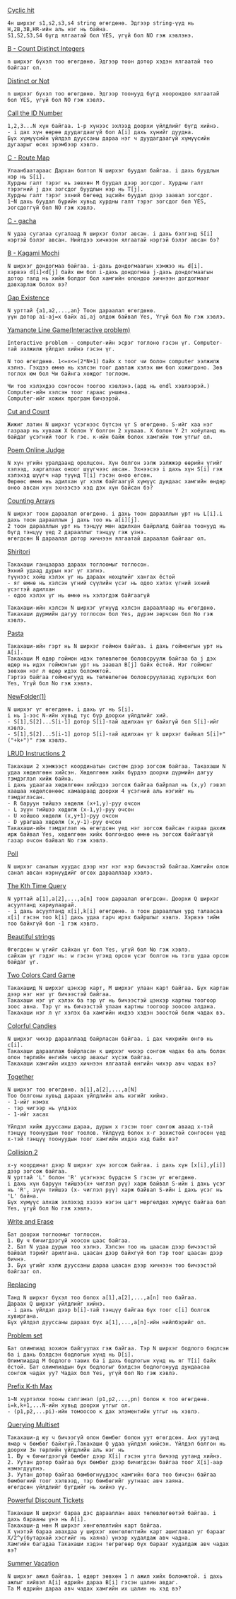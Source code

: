 [Cyclic hit](https://atcoder.jp/contests/abc211/tasks/abc211_b)
```
4н ширхэг s1,s2,s3,s4 string өгөгдөнө. Эдгээр string-үүд нь H,2B,3B,HR-ийн аль нэг нь байна.
S1,S2,S3,S4 бүгд ялгаатай бол YES, үгүй бол NO гэж хэвлэнэ.
```


[B - Count Distinct Integers](https://atcoder.jp/contests/abc240/tasks/abc240_b)
```
n ширхэг бүхэл тоо өгөгдөнө. Эдгээр тоон дотор хэдэн ялгаатай тоо байгааг ол.
```


[Distinct or Not](https://atcoder.jp/contests/abc154/tasks/abc154_c)
```
n ширхэг бүхэл тоо өгөгдөнө. Эдгээр тоонууд бүгд хоорондоо ялгаатай бол YES, үгүй бол NO гэж хэвлэ.
```

[Call the ID Number](https://atcoder.jp/contests/abc293/tasks/abc293_b)
```
1,2,3...N хүн байгаа. 1-р хүнээс эхлээд доорхи үйлдлийг бүгд хийнэ.
- i дах хүн өөрөө дуудагдаагүй бол A[i] дахь хүнийг дуудна.
Бүх хүмүүсийн үйлдэл дууссаны дараа нэг ч дуудагдаагүй хүмүүсийн дугаарыг өсөх эрэмбээр хэвлэ.
```


[C - Route Map](https://atcoder.jp/contests/abc236/tasks/abc236_c)
```
Улаанбаатараас Дархан болтол N ширхэг буудал байгаа. i дахь буудлын нэр нь S[i].
Хурдны галт тэрэг нь зөвхөн М буудал дээр зогсдог. Хурдны галт тэрэгний j дэх зогсдог буудлын нэр нь T[j].
Хурдны галт тэрэг эхний бөгөөд эцсийн буудал дээр заавал зогсдог.
1~N дахь буудал бүрийн хувьд хурдны галт тэрэг зогсдог бол YES, зогсдоггүй бол NO гэж хэвлэ.
```


[C - gacha](https://atcoder.jp/contests/abc164/tasks/abc164_c)
```
N удаа сугалаа сугалаад N ширхэг бэлэг авсан. i дахь бэлгэнд S[i] нэртэй бэлэг авсан. Нийтдээ хичнээн ялгаатай нэртэй бэлэг авсан бэ?
```


[B - Kagami Mochi](https://atcoder.jp/contests/abc085/tasks/abc085_b)
```
N ширхэг дондогмаа байгаа. i-дахь дондогмаагын хэмжээ нь d[i].
хэрвээ d[i]<d[j] байх юм бол i-дахь дондогмаа j-дахь дондогмаагын дотор талд нь хийж болдог бол хамгийн олондоо хичнээн догдогмааг давхарлаж болох вэ?
```

[Gap Existence](https://atcoder.jp/contests/abc296/tasks/abc296_c)
```
N урттай {a1,a2,...,an} Тоон дараалал өгөгдөнө.
үүн дотор ai-aj=x байх ai,aj олдож байвал Yes, Үгүй бол No гэж хэвлэ.
```

[Yamanote Line Game(Interactive problem)](https://atcoder.jp/contests/abc244/tasks/abc244_c)
```
Interactive problem - computer-ийн эсрэг тоглоно гэсэн үг. Computer-тай ээлжилж үйлдэл хийнэ гэсэн үг.

N тоо өгөгдөнө. 1<=x<=(2*N+1) байх х тоог чи болон computer ээлжилж хэлнэ. Гэхдээ өмнө нь хэлсэн тоог давтаж хэлэх юм бол хожигдоно. Зөв тоглох юм бол Чи байнга хождог тоглоом. 

Чи тоо хэлэхдээ сонгосон тоогоо хэвлэнэ.(ард нь endl хэвлээрэй.)
Computer-ийн хэлсэн тоог гараас уншина.
Computer-ийг хожих програм бичээрэй.
```

[Cut and Count](https://atcoder.jp/contests/abc098/tasks/abc098_b)
```
Жижиг латин N ширхэг үсэгнээс бүтсэн үг S өгөгдөнө. S-ийг хаа нэг газраар нь хувааж X болон Y болгон 2 хуваав. X болон Y 2т хоёуланд нь байдаг үсэгний тоог k гэе. к-ийн байж болох хамгийн том утгыг ол.
```


[Poem Online Judge](https://atcoder.jp/contests/abc251/tasks/abc251_c)
```
N хүн үгийн уралдаанд оролцсон. Хүн болгон ээлж ээлжжэр өөрийн үгийг хэлээд, харгалзах оноог шүүгчээс авсан. Эхнээсээ i дахь хүн S[i] гэж хэлэхэд шүүгч нар түүнд T[i] гэсэн оноо өгсөн.
Өөрөөс өмнө нь адилхан үг хэлж байгаагүй хүмүүс дундаас хамгийн өндөр оноо авсан хүн эхнээсээ хэд дэх хүн байсан бэ?
```

[Counting Arrays](https://atcoder.jp/contests/abc226/tasks/abc226_b)
```
N ширхэг тоон дараалал өгөгдөнө. i дахь тоон дарааллын урт нь L[i].i дахь тоон дарааллын j дахь тоо нь a[i][j].
2 тоон дарааллын урт нь тэнцүү мөн адилхан байрлалд байгаа тоонууд нь бүгд тэнцүү үед 2 дарааллыг тэнцүү гэж үзнэ.
өгөгдсөн N дараалал дотор хичнээн ялгаатай дараалал байгааг ол.
```

[Shiritori](https://atcoder.jp/contests/abc109/tasks/abc109_b)
```
Такахаши ганцаараа дараах тоглоомыг тоглосон.
Эхний удаад дурын нэг үг хэлнэ.
түүнээс хойш хэлэх үг нь дараах нөхцлийг хангах ёстой
- яг өмнө нь хэлсэн үгний сүүлийн үсэг нь одоо хэлэх үгний эхний үсэгтэй адилхан
- одоо хэлэх үг нь өмнө нь хэлэгдэж байгаагүй

Такахаши-ийн хэлсэн N ширхэг үгнүүд хэлсэн дарааллаар нь өгөгдөнө. Такахаши дүрмийн дагуу тоглосон бол Yes, дүрэм зөрчсөн бол No гэж хэвлэ.
```


[Pasta](https://atcoder.jp/contests/abc241/tasks/abc241_b)
```
Такахаши-ийн гэрт нь N ширхэг гоймон байгаа. i дахь гоймонгын урт нь A[i].
Такахаши М өдөр гоймон идэх төлөвлөгөө боловсруулж байгаа ба j дэх өдөр нь идэх гоймонгын урт нь заавал B[j] байх ёстой. Нэг гоймонг зөвхөн нэг л өдөр идэх боломжтой.
Гэртээ байгаа гоймонгууд нь төлөвлөгөө боловсруулахад хүрэлцэх бол Yes, Үгүй бол No гэж хэвлэ.
```


[NewFolder(1)](https://atcoder.jp/contests/abc261/tasks/abc261_c)
```
N ширхэг үг өгөгдөнө. i дахь үг нь S[i].
i нь 1-ээс N-ийн хувьд тус бүр доорхи үйлдлийг хий.
- S[1],S[2]...S[i-1] дотор S[i]-тай адилхан үг байхгүй бол S[i]-ийг хэвлэ.
- S[1],S[2]...S[i-1] дотор S[i]-тай адилхан үг k ширхэг байвал S[i]+"("+k+")" гэж хэвлэ.
```


[LRUD Instructions 2](https://atcoder.jp/contests/abc291/tasks/abc291_c)
```
Такахаши 2 хэмжээст координатын систем дээр зогсож байгаа. Такахаши N удаа хөдөлгөөн хийсэн. Хөдөлгөөн хийх бүрдээ доорхи дүрмийн дагуу тэмдэглэл хийж байна. 
i дахь удаагаа хөдөлгөөн хийхдээ зогсож байгаа байрлал нь (x,y) гэвэл хаашаа хөдөлсөнөөс хамаараад доорхи 4 үсэгний аль нэгийг нь тэмдэглэсан.
- R баруун тийшээ хөдөлж (x+1,y)-руу очсон
- L зүүн тийшээ хөдөлж (x-1,y)-руу очсон
- U хойшоо хөдөлж (x,y+1)-руу очсон
- D урагшаа хөдөлж (x,y-1)-руу очсон
Такахаши-ийн тэмдэглэл нь өгөгдсөн үед нэг зогсож байсан газраа дахиж ирж байвал Yes, хөдөлгөөн хийх болгондоо өмнө нь зогсож байгаагүй газар очсон байвал No гэж хэвлэ.
```



[Poll](https://atcoder.jp/contests/abc155/tasks/abc155_c)
```
N ширхэг саналын хуудас дээр нэг нэг нэр бичээстэй байгаа.Хамгийн олон санал авсан нэрнүүдийг өгсөх дарааллаар хэвлэ.
```



[The Kth Time Query](https://atcoder.jp/contests/abc235/tasks/abc235_c)
```
N урттай a[1],a[2],...,a[n] тоон дараалал өгөгдсөн. Доорхи Q ширхэг асуултанд хариулаарай.
- i дахь асуултанд x[i],k[i] өгөгдөнө. a тоон дарааллын урд талаасаа x[i] гэсэн тоо k[i] дахь удаа гарч ирэх байршлыг хэвлэ. Хэрвээ тийм тоо байхгүй бол -1 гэж хэвлэ.
```



[Beautiful strings](https://atcoder.jp/contests/abc044/tasks/abc044_b)
```
Өгөгдсөн w үгийг сайхан үг бол Yes, үгүй бол No гэж хэвлэ.
сайхан үг гэдэг нь: w гэсэн үгэнд орсон үсэг болгон нь тэгш удаа орсон байдаг үг.
```



[Two Colors Card Game](https://atcoder.jp/contests/abc091/tasks/abc091_b)
```
Такахашид N ширхэг цэнхэр карт, M ширхэг улаан карт байгаа. Бүх картан дээр нэг нэг үг бичээстэй байгаа.
Такахаши нэг үг хэлэх ба тэр үг нь бичээстэй цэнхэр картны тоогоор зоос авна. Тэр үг нь бичээстэй улаан картны тоогоор зоосоо алдана.
Такахаши нэг л үг хэлэх ба хамгийн ихдээ хэдэн зоостой болж чадах вэ.
```



[Colorful Candies](https://atcoder.jp/contests/abc210/tasks/abc210_c)
```
N ширхэг чихэр дарааллаад байрласан байгаа. i дах чихрийн өнгө нь c[i].
Такахаши дарааллаж байрласан к ширхэг чихэр сонгож чадах ба аль болох олон төрлийн өнгийн чихэр авахыг хүсэж байгаа.
Такахаши хамгийн ихдээ хичнээн ялгаатай өнгийн чихэр авч чадах вэ?
```



[Together](https://atcoder.jp/contests/abc072/tasks/arc082_a)
```
N ширхэг тоо өгөгдөнө. a[1],a[2],...,a[N]
Тоо болгоны хувьд дараах үйлдлийн аль нэгийг хийнэ.
- 1-ийг нэмэх
- тэр чигээр нь үлдээх
- 1-ийг хасах

Үйлдэл хийж дууссаны дараа, дурын х гэсэн тоог сонгож аваад х-тэй тэнцүү тоонуудын тоог тоолов. Үйлдүүд болох х-г зохистой сонгосон үед х-тэй тэнцүү тоонуудын тоог хамгийн ихдээ хэд байх вэ?
```



[Collision 2](https://atcoder.jp/contests/abc243/tasks/abc243_c)
```
x-y координат дээр N ширхэг хүн зогсож байгаа. i дахь хүн [x[i],y[i]] дээр зогсож байгаа. 
N урттай 'L' болон 'R' үсэгнээс бүрдсэн S гэсэн үг өгөгдөнө.
i дахь хүн баруун тийшээ(x+ чиглэл рүү) харж байвал S-ийн i дахь үсэг нь 'R', зүүн тийшээ (x- чиглэл рүү) харж байвал S-ийн i дахь үсэг нь 'L' байна.
Бүх хүмүүс алхаж эхлэхэд хэзээ нэгэн цагт мөргөлдөх хүмүүс байгаа бол Yes, үгүй бол No гэж хэвлэ.
```


[Write and Erase](https://atcoder.jp/contests/abc073/tasks/abc073_c)
```
Бат доорхи тоглоомыг тоглосон.
1. Юу ч бичигдээгүй хоосон цаас байгаа.
2. Бат N удаа дурын тоо хэлнэ. Хэлсэн тоо нь цаасан дээр бичээстэй байвал тэрийг арилгана. цаасан дээр байхгүй бол тэр тоог цаасан дээр бичнэ.
3. Бүх үгийг хэлж дууссаны дараа цаасан дээр хичнээн тоо бичээстэй байгааг ол.
```


[Replacing](https://atcoder.jp/contests/abc171/tasks/abc171_d)
```
Танд N ширхэг бүхэл тоо болох a[1],a[2],...,a[n] тоо байгаа.
Дараах Q ширхэг үйлдлийг хийнэ.
- i дахь үйлдэл дээр b[i]-тай тэнцүү байгаа бүх тоог c[i] болгож хувиргана.
Бүх үйлдэл дууссаны дараах бүх a[1],...,a[n]-ийн нийлбэрийг ол.
```


[Problem set](https://atcoder.jp/contests/code-festival-2017-qualb/tasks/code_festival_2017_qualb_b)
```
Бат олимпиад зохион байгуулах гэж байгаа. Тэр N ширхэг бодлого бэдлсэн ба i дахь бэлдсэн бодлогын хүнд нь D[i].
Олимпиадад M бодлого тавих ба i дахь бодлогын хүнд нь яг T[i] байх ёстой. Бат олимпиадын бүх бодлогыг бэлдсэн бодлогонууд дундаасаа сонгож чадах уу? Чадах бол Yes, үгүй бол No гэж хэвлэ.
```


[Prefix K-th Max](https://atcoder.jp/contests/abc234/tasks/abc234_d)
```
1~N хүртэлхи тооны сэлгэмэл (p1,p2,...,pn) болон к тоо өгөгдөнө.
i=k,k+1,...N-ийн хувьд доорхи утгыг ол.
- (p1,p2,...pi)-ийн томоосоо к дах элэментийн утгыг нь хэвлэ.
```


[Querying Multiset](https://atcoder.jp/contests/abc212/tasks/abc212_d)
```
Такахаши-д юу ч бичээгүй олон бөмбөг болон уут өгөгдсөн. Анх уутанд ямар ч бөмбөг байхгүй.Такахаши Q удаа үйлдэл хийсэн. Үйлдэл болгон нь доорхи 3н төрлийн үйлдлийн аль нэг нь
1. Юу ч бичигдээгүй бөмбөг дээр X[i] гэсэн утга бичээд уутанд хийнэ. 
2. Уутан дотор байгаа бүх бөмбөг дээр бичигдсэн байгаа тоог X[i]-аар нэмэгдүүлнэ.
3. Уутан дотор байгаа бөмбөгнүүдээс хамгийн бага тоо бичсэн байгаа бөмбөгний тоог хэлвээд, тэр бөмбөгийг уутнаас авч хаяна.
өгөгдсөн үйлдлийг бүгдийг нь хийнэ үү.
```


[Powerful Discount Tickets](https://atcoder.jp/contests/abc141/tasks/abc141_d)
```
Такахаши N ширхэг бараа дэс дарааллан авах төлөвлөгөөтэй байгаа. i дахь барааны үнэ нь A[i].
Такахаши-д мөн М ширхэг хөнгөлөлтийн карт байгаа.
Х үнэтэй бараа авахдаа у ширхэг хөнгөлөлтийн карт ашиглавал уг барааг Х/2^y(бутархай хэсгийг нь хаяна) үнээр худалдаж авч чадна.
Хамгийн багадаа Такахаши хэдэн төгрөгөөр бүх барааг худалдаж авч чадах вэ?
```

[Summer Vacation](https://atcoder.jp/contests/abc137/tasks/abc137_d)
```
N ширхэг ажил байгаа. 1 өдөрт зөвхөн 1 л ажил хийх боломжтой. i дахь ажлыг хийвэл A[i] өдрийн дараа B[i] гэсэн цалин авдаг.
Та M өдрийн дараа авч чадах хамгийн их цалин нь хэд вэ?
```

